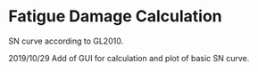 # Fatigue Damage Calculation
SN curve according to GL2010.

2019/10/29
Add of GUI for calculation and plot of  basic SN curve.
